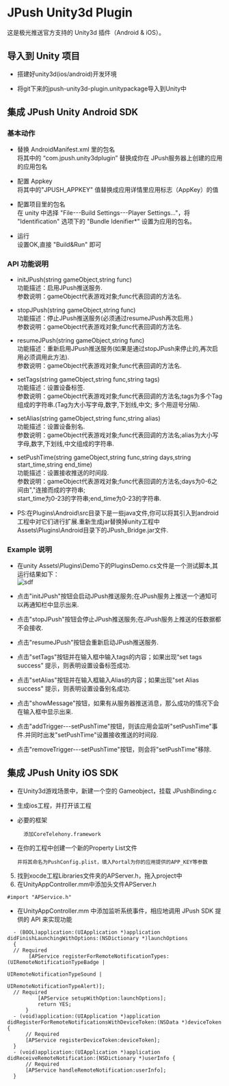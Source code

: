 JPush Unity3d Plugin
====================

这是极光推送官方支持的 Unity3d 插件（Android &amp; iOS）。

## 导入到 Unity 项目

* 搭建好unity3d(ios/android)开发环境

* 将git下来的jpush-unity3d-plugin.unitypackage导入到Unity中

## 集成 JPush Unity Android SDK

### 基本动作

* 替换 AndroidManifest.xml 里的包名 <br>
  将其中的 “com.jpush.unity3dplugin” 替换成你在 JPush服务器上创建的应用的应用包名

* 配置 Appkey <br>
  将其中的"JPUSH_APPKEY" 值替换成应用详情里应用标志（AppKey）的值

* 配置项目里的包名 <br>
  在 unity 中选择 "File---Build Settings---Player Settings..."，将 "Identification" 选项下的 "Bundle Idenifier*" 设置为应用的包名。

* 运行<br>
  设置OK,直接 "Build&Run" 即可


### API 功能说明

* initJPush(string gameObject,string func) <br> 
  功能描述：启用JPush推送服务. <br>
  参数说明：gameObject代表游戏对象;func代表回调的方法名.
  
* stopJPush(string gameObject,string func) <br> 
  功能描述：停止JPush推送服务(必须通过resumeJPush再次启用.)<br>
  参数说明：gameObject代表游戏对象;func代表回调的方法名.

* resumeJPush(string gameObject,string func) <br> 
  功能描述：重新启用JPush推送服务(如果是通过stopJPush来停止的,再次启用必须调用此方法).<br>
  参数说明：gameObject代表游戏对象;func代表回调的方法名.

* setTags(string gameObject,string func,string tags) <br> 
  功能描述：设置设备标签.<br>
  参数说明：gameObject代表游戏对象;func代表回调的方法名;tags为多个Tag组成的字符串.(Tag为大小写字母,数字,下划线,中文; 多个用逗号分隔).

* setAlias(string gameObject,string func,string alias) <br> 
  功能描述：设置设备别名.<br>
  参数说明：gameObject代表游戏对象;func代表回调的方法名;alias为大小写字母,数字,下划线,中文组成的字符串.

* setPushTime(string gameObject,string func,string days,string start_time,string end_time) <br> 
  功能描述：设置接收推送的时间段.<br>
  参数说明：gameObject代表游戏对象;func代表回调的方法名;days为0-6之间由","连接而成的字符串;<br>
start_time为0-23的字符串;end_time为0-23的字符串.

* PS:在Plugins\Android\src目录下是一些java文件,你可以将其引入到android工程中对它们进行扩展.重新生成jar替换掉unity工程中
Assets\Plugins\Android目录下的JPush_Bridge.jar文件.


### Example 说明

* 在unity Assets\Plugins\Demo下的PluginsDemo.cs文件是一个测试脚本,其运行结果如下：<br>
  ![sdf](https://github.com/jpush/jpush-unity3d-plugin/blob/dev/Plugins/Android/run.png?raw=true)

* 点击"initJPush"按钮会启动JPush推送服务;在JPush服务上推送一个通知可以再通知栏中显示出来.

* 点击"stopJPush"按钮会停止JPush推送服务;在JPush服务上推送的任数据都不会接收.

* 点击"resumeJPush"按钮会重新启动JPush推送服务.

* 点击"setTags"按钮并在输入框中输入tags的内容；如果出现“set tags success” 提示，则表明设置设备标签成功.

* 点击"setAlias"按钮并在输入框输入Alias的内容；如果出现"set Alias success" 提示，则表明设置设备别名成功.

* 点击"showMessage"按钮，如果有从服务器推送消息，那么成功的情况下会在输入框中显示出来.

* 点击"addTrigger---setPushTime"按钮，则该应用会监听"setPushTime"事件.并同时出发"setPushTime"设置接收推送的时间段.

* 点击"removeTrigger---setPushTime"按钮，则会将"setPushTime"移除.


## 集成 JPush Unity iOS SDK

* 在Unity3d游戏场景中，新建一个空的 Gameobject，挂载 JPushBinding.c

* 生成ios工程，并打开该工程

* 必要的框架

  ```
    添加CoreTelehony.framework
  ```
  
* 在你的工程中创建一个新的Property List文件

  ```
  并将其命名为PushConfig.plist，填入Portal为你的应用提供的APP_KEY等参数
  ```
  
5. 找到xocde工程Libraries文件夹的APServer.h，拖入project中
6. 在UnityAppController.mm中添加头文件APServer.h

```
#import "APService.h"
```

* 在UnityAppController.mm 中添加监听系统事件，相应地调用 JPush SDK 提供的 API 来实现功能

```
  - (BOOL)application:(UIApplication *)application didFinishLaunchingWithOptions:(NSDictionary *)launchOptions
  {
  // Required
       [APService registerForRemoteNotificationTypes:(UIRemoteNotificationTypeBadge |
                                                      UIRemoteNotificationTypeSound |
                                                      UIRemoteNotificationTypeAlert)];
  // Required
          [APService setupWithOption:launchOptions];
          return YES;
      }
  - (void)application:(UIApplication *)application didRegisterForRemoteNotificationsWithDeviceToken:(NSData *)deviceToken {
      // Required
      [APService registerDeviceToken:deviceToken];
  }
  - (void)application:(UIApplication *)application didReceiveRemoteNotification:(NSDictionary *)userInfo {
      // Required
      [APService handleRemoteNotification:userInfo];
  }
```

